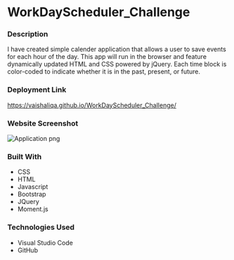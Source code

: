 
# WorkDayScheduler_Challenge
### Description
I have created simple calender application that allows a user to save events for each hour of the day. This app will run in the browser and feature dynamically updated HTML and CSS powered by jQuery. Each time block is color-coded to indicate whether it is in the past, present, or future.

### Deployment Link
https://vaishaliqa.github.io/WorkDayScheduler_Challenge/

### Website Screenshot
![Application png](https://user-images.githubusercontent.com/54869821/183219586-19af0626-d95e-4f09-a3b8-8f9560d1ec3d.png)

### Built With
- CSS
- HTML
- Javascript
- Bootstrap
- JQuery
- Moment.js

### Technologies Used
- Visual Studio Code
- GitHub
